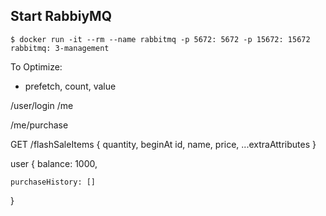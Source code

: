 

## Start RabbiyMQ

```
$ docker run -it --rm --name rabbitmq -p 5672: 5672 -p 15672: 15672 rabbitmq: 3-management
```



To Optimize:
 - prefetch, count, value





 /user/login
 /me

 /me/purchase


 GET
 /flashSaleItems
 {
    quantity,
    beginAt
    id, name, price, ...extraAttributes 
 }


user 
{
    balance: 1000,

    purchaseHistory: []
}




